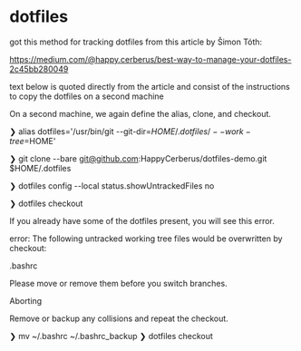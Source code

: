 # dotfiles

got this method for tracking dotfiles from this article by Šimon Tóth:

https://medium.com/@happy.cerberus/best-way-to-manage-your-dotfiles-2c45bb280049


text below is quoted directly from the article and consist of the instructions to copy the dotfiles on a second machine


On a second machine, we again define the alias, clone, and checkout.


❯ alias dotfiles='/usr/bin/git --git-dir=$HOME/.dotfiles/ --work-tree=$HOME'

❯ git clone --bare git@github.com:HappyCerberus/dotfiles-demo.git $HOME/.dotfiles

❯ dotfiles config --local status.showUntrackedFiles no

❯ dotfiles checkout


If you already have some of the dotfiles present, you will see this error.


error: The following untracked working tree files would be overwritten by checkout:

 .bashrc
 
Please move or remove them before you switch branches.

Aborting


Remove or backup any collisions and repeat the checkout.


❯ mv ~/.bashrc ~/.bashrc_backup
❯ dotfiles checkout
